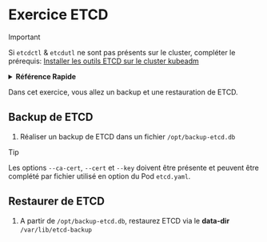 # Exercice ETCD

> [!IMPORTANT]
> Si `etcdctl` & `etcdutl` ne sont pas présents sur le cluster, compléter le prérequis: [Installer les outils ETCD sur le cluster kubeadm](requirements_etcd.md)

<details>
<summary><b>Référence Rapide</b></summary>
<p>

* Machine : `controller-0-prenom.forma.kiowy.net`<br>
* Documentation : [Opérer avec ETCD](https://kubernetes.io/docs/tasks/administer-cluster/configure-upgrade-etcd/)

</p>
</details>

Dans cet exercice, vous allez un backup et une restauration de ETCD.

## Backup de ETCD

1. Réaliser un backup de ETCD dans un fichier `/opt/backup-etcd.db`

> [!TIP]
> Les options `--ca-cert`, `--cert` et `--key` doivent être présente et peuvent être complété par fichier utilisé en option du Pod `etcd.yaml`.

## Restaurer de ETCD

1. A partir de `/opt/backup-etcd.db`, restaurez ETCD via le **data-dir** `/var/lib/etcd-backup`
